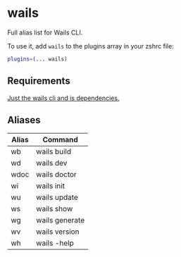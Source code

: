 # wails

Full alias list for Wails CLI.

To use it, add `wails` to the plugins array in your zshrc file:

```zsh
plugins=(... wails)
```

## Requirements

[Just the wails cli and is dependencies.](https://wails.io/docs/gettingstarted/installation)

## Aliases

| Alias | Command |
| --- | --- | 
| wb | wails build  |
| wd | wails dev |
| wdoc | wails doctor |
| wi | wails init |
| wu | wails update |
| ws | wails show |
| wg | wails generate |
| wv | wails version |
| wh | wails -help |

